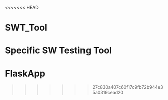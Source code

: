 <<<<<<< HEAD
# SWT_Tool
Specific SW Testing Tool
=======
# FlaskApp
>>>>>>> 27c830a407c60f17c9fb72b944e35a0319cead20
